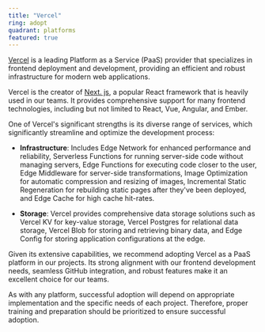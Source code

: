 ```yaml
---
title: "Vercel"
ring: adopt
quadrant: platforms
featured: true
---
```


[Vercel](https://vercel.com/) is a leading Platform as a Service (PaaS) provider that specializes in frontend deployment and development, providing an efficient and robust infrastructure for modern web applications.

Vercel is the creator of [Next. js](https://nextjs.org/), a popular React framework that is heavily used in our teams. It provides comprehensive support for many frontend technologies, including but not limited to React, Vue, Angular, and Ember.

One of Vercel's significant strengths is its diverse range of services, which significantly streamline and optimize the development process:

- **Infrastructure**: Includes Edge Network for enhanced performance and reliability, Serverless Functions for running server-side code without managing servers, Edge Functions for executing code closer to the user, Edge Middleware for server-side transformations, Image Optimization for automatic compression and resizing of images, Incremental Static Regeneration for rebuilding static pages after they've been deployed, and Edge Cache for high cache hit-rates.

- **Storage**: Vercel provides comprehensive data storage solutions such as Vercel KV for key-value storage, Vercel Postgres for relational data storage, Vercel Blob for storing and retrieving binary data, and Edge Config for storing application configurations at the edge.

Given its extensive capabilities, we recommend adopting Vercel as a PaaS platform in our projects. Its strong alignment with our frontend development needs, seamless GitHub integration, and robust features make it an excellent choice for our teams.

As with any platform, successful adoption will depend on appropriate implementation and the specific needs of each project. Therefore, proper training and preparation should be prioritized to ensure successful adoption.